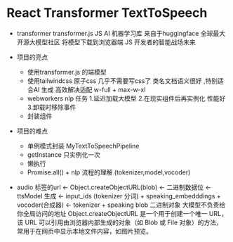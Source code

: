 # React Transformer TextToSpeech

- transformer
   transformer.js JS AI 机器学习库 
   来自于huggingface 全球最大开源大模型社区 
   将模型下载到浏览器端 JS 开发者的智能战场未来 

- 项目的亮点
   - 使用transformer.js 的端模型
   - 使用tailwindcss 原子css 几乎不需要写css了 
      类名文档语义很好 ,特别适合AI 生成 
      高效解决适配  w-full + max-w-xl 
   - webworkers nlp 任务 
     1.延迟加载大模型
     2.在现实组件后再实例化 性能好 
     3.卸载时移除事件 
   - 封装组件 
- 项目的难点 
  - 单例模式封装 MyTextToSpeechPipeline
  - getInstance  只实例化一次
  - 懒执行  
  - Promise.all() + nlp 流程的理解 (tokenizer,model,vocoder)

- audio 标签的url <- Object.createObjectURL(blob) <- 二进制数据位 <- ttsModel 生成 <- 
  input_ids (tokenizer 分词) + speaking_embedddings + vocoder(合成器) <- tokenizer + speaking 
blob 二进制对象 
大模型不负责给你全局访问的地址 
Object.createObjectURL 是一个用于创建一个唯一 URL，该 URL 可以引用由浏览器内部生成的对象（如 Blob 或 File 对象）的方法，常用于在网页中显示本地文件内容，如图片预览。